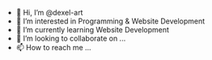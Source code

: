 - 👋 Hi, I’m @dexel-art
- 👀 I’m interested in Programming & Website Development
- 🌱 I’m currently learning Website Development
- 💞️ I’m looking to collaborate on ...
- 📫 How to reach me ...

<!---
dexel-art/dexel-art is a ✨ special ✨ repository because its `README.md` (this file) appears on your GitHub profile.
You can click the Preview link to take a look at your changes.
--->
